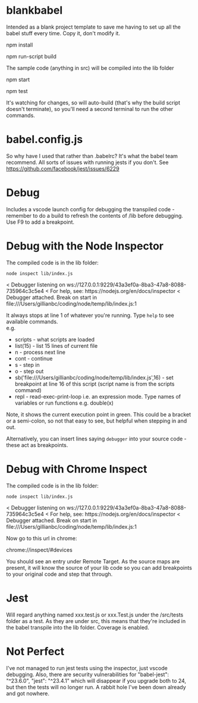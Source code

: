 # blankbabel

Intended as a blank project template to save me having to set up all the babel stuff every time.  Copy it, don't modify it.

npm install

npm run-script build

The sample code (anything in src) will be compiled into the lib folder

npm start

npm test

It's watching for changes, so will auto-build (that's why the build script doesn't terminate), so you'll need a second terminal to run the other commands.

# babel.config.js
So why have I used that rather than .babelrc?  It's what the babel team recommend.  All sorts of issues with running jests if you don't.  See https://github.com/facebook/jest/issues/6229

# Debug
Includes a vscode launch config for debugging the transpiled code - remember to do a build to refresh the contents of /lib before debugging.
Use F9 to add a breakpoint.

# Debug with the Node Inspector
The compiled code is in the lib folder:

```node inspect lib/index.js```

<p>
< Debugger listening on ws://127.0.0.1:9229/43a3ef0a-8ba3-47a8-8088-735964c3c5e4
< For help, see: https://nodejs.org/en/docs/inspector
< Debugger attached.
Break on start in file:///Users/gillianbc/coding/node/temp/lib/index.js:1
</p>

It always stops at line 1 of whatever you're running.
Type ```help``` to see available commands.  
e.g. 
- scripts - what scripts are loaded
- list(15) - list 15 lines of current file
- n - process next line
- cont - continue
- s - step in
- o - step out
- sb('file:///Users/gillianbc/coding/node/temp/lib/index.js',16) - set breakpoint at line 16 of this script (script name is from the scripts command)
- repl - read-exec-print-loop i.e. an expression mode.  Type names of variables or run functions e.g. double(x)

Note, it shows the current execution point in green.  This could be a bracket or a semi-colon, so not that easy to see, but helpful when stepping in and out.

Alternatively, you can insert lines saying ```debugger``` into your source code - these act as breakpoints.

# Debug with Chrome Inspect

The compiled code is in the lib folder:

```node inspect lib/index.js```

<p>
< Debugger listening on ws://127.0.0.1:9229/43a3ef0a-8ba3-47a8-8088-735964c3c5e4
< For help, see: https://nodejs.org/en/docs/inspector
< Debugger attached.
Break on start in file:///Users/gillianbc/coding/node/temp/lib/index.js:1
</p>
  
Now go to this url in chrome:

chrome://inspect/#devices

You should see an entry under Remote Target.  As the source maps are present, it will know the source of your lib code so you can add breakpoints to your original code and step that through.


# Jest
Will regard anything named xxx.test.js or xxx.Test.js under the /src/tests folder as a test.  As they are under src, this means that they're included in the babel transpile into the lib folder.  Coverage is enabled.

# Not Perfect
I've not managed to run jest tests using the inspector, just vscode debugging.
Also, there are security vulnerabilities for "babel-jest": "^23.6.0", "jest": "^23.4.1" which will disappear if you upgrade both to 24, but then the tests will no longer run.  A rabbit hole I've been down already and got nowhere.

